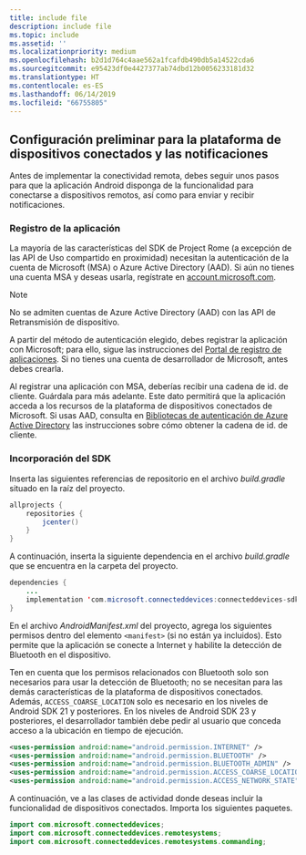 ```yaml
---
title: include file
description: include file
ms.topic: include
ms.assetid: ''
ms.localizationpriority: medium
ms.openlocfilehash: b2d1d764c4aae562a1fcafdb490db5a14522cda6
ms.sourcegitcommit: e95423df0e4427377ab74dbd12b0056233181d32
ms.translationtype: HT
ms.contentlocale: es-ES
ms.lasthandoff: 06/14/2019
ms.locfileid: "66755805"
---
```

## <a name="preliminary-setup-for-the-connected-devices-platform-and-notifications"></a>Configuración preliminar para la plataforma de dispositivos conectados y las notificaciones

Antes de implementar la conectividad remota, debes seguir unos pasos para que la aplicación Android disponga de la funcionalidad para conectarse a dispositivos remotos, así como para enviar y recibir notificaciones.

### <a name="register-your-app"></a>Registro de la aplicación

La mayoría de las características del SDK de Project Rome (a excepción de las API de Uso compartido en proximidad) necesitan la autenticación de la cuenta de Microsoft (MSA) o Azure Active Directory (AAD). Si aún no tienes una cuenta MSA y deseas usarla, regístrate en [account.microsoft.com](https://account.microsoft.com/account).

> [!NOTE]
> No se admiten cuentas de Azure Active Directory (AAD) con las API de Retransmisión de dispositivo.

A partir del método de autenticación elegido, debes registrar la aplicación con Microsoft; para ello, sigue las instrucciones del [Portal de registro de aplicaciones](https://apps.dev.microsoft.com/). Si no tienes una cuenta de desarrollador de Microsoft, antes debes crearla.

Al registrar una aplicación con MSA, deberías recibir una cadena de id. de cliente. Guárdala para más adelante. Este dato permitirá que la aplicación acceda a los recursos de la plataforma de dispositivos conectados de Microsoft. Si usas AAD, consulta en [Bibliotecas de autenticación de Azure Active Directory](https://docs.microsoft.com/azure/active-directory/develop/active-directory-authentication-libraries) las instrucciones sobre cómo obtener la cadena de id. de cliente.

### <a name="add-the-sdk"></a>Incorporación del SDK

Inserta las siguientes referencias de repositorio en el archivo *build.gradle* situado en la raíz del proyecto.

```Java
allprojects {
    repositories {
        jcenter()
    }
}
```
A continuación, inserta la siguiente dependencia en el archivo _build.gradle_ que se encuentra en la carpeta del proyecto.

```Java
dependencies { 
    ...
    implementation 'com.microsoft.connecteddevices:connecteddevices-sdk:+'
}
```

En el archivo *AndroidManifest.xml* del proyecto, agrega los siguientes permisos dentro del elemento `<manifest>` (si no están ya incluidos). Esto permite que la aplicación se conecte a Internet y habilite la detección de Bluetooth en el dispositivo.

Ten en cuenta que los permisos relacionados con Bluetooth solo son necesarios para usar la detección de Bluetooth; no se necesitan para las demás características de la plataforma de dispositivos conectados. Además, `ACCESS_COARSE_LOCATION` solo es necesario en los niveles de Android SDK 21 y posteriores. En los niveles de Android SDK 23 y posteriores, el desarrollador también debe pedir al usuario que conceda acceso a la ubicación en tiempo de ejecución.


```xml
<uses-permission android:name="android.permission.INTERNET" />
<uses-permission android:name="android.permission.BLUETOOTH" />
<uses-permission android:name="android.permission.BLUETOOTH_ADMIN" />
<uses-permission android:name="android.permission.ACCESS_COARSE_LOCATION" />
<uses-permission android:name="android.permission.ACCESS_NETWORK_STATE" />
```

A continuación, ve a las clases de actividad donde deseas incluir la funcionalidad de dispositivos conectados. Importa los siguientes paquetes.

```java
import com.microsoft.connecteddevices;
import com.microsoft.connecteddevices.remotesystems;
import com.microsoft.connecteddevices.remotesystems.commanding;
```
